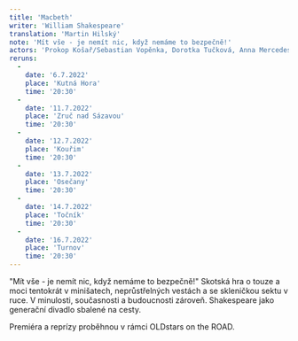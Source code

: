 ```yaml
---
title: 'Macbeth'
writer: 'William Shakespeare'
translation: 'Martin Hilský'
note: 'Mít vše - je nemít nic, když nemáme to bezpečně!'
actors: 'Prokop Košař/Sebastian Vopěnka, Dorotka Tučková, Anna Mercedes Čtvrtníčková, Vilma Vojtíšková, Anna Maria Jarkovská, Theresia Anna Hakenová, Matěj Zahajský, Lukáš Cenker a Jiří Dejl'
reruns:
  -
    date: '6.7.2022'
    place: 'Kutná Hora'
    time: '20:30'
  -
    date: '11.7.2022'
    place: 'Zruč nad Sázavou'
    time: '20:30'
  -
    date: '12.7.2022'
    place: 'Kouřim'
    time: '20:30'
  - 
    date: '13.7.2022'
    place: 'Osečany'
    time: '20:30'
  -
    date: '14.7.2022'
    place: 'Točník'
    time: '20:30'
  -
    date: '16.7.2022' 
    place: 'Turnov'
    time: '20:30'
---
```

"Mít vše - je nemít nic, když nemáme to bezpečně!"
Skotská hra o touze a moci tentokrát v minišatech, neprůstřelných vestách a se skleničkou sektu v ruce. V minulosti, současnosti a budoucnosti zároveň. Shakespeare jako generační divadlo sbalené na cesty.

Premiéra a reprízy proběhnou v rámci OLDstars on the ROAD.
